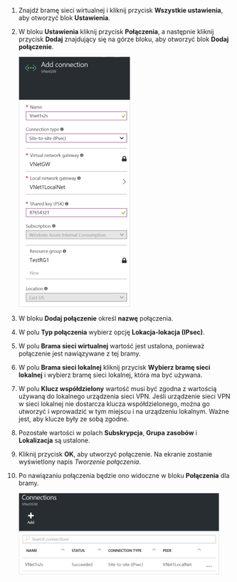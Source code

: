 1. Znajdź bramę sieci wirtualnej i kliknij przycisk **Wszystkie ustawienia**, aby otworzyć blok **Ustawienia**.

2. W bloku **Ustawienia** kliknij przycisk **Połączenia**, a następnie kliknij przycisk **Dodaj** znajdujący się na górze bloku, aby otworzyć blok **Dodaj połączenie**.

    ![Utwórz połączenie lokacja-lokacja](./media/vpn-gateway-add-site-to-site-connection-rm-portal-include/addconnection250.png)

3. W bloku **Dodaj połączenie** określ **nazwę** połączenia. 

4. W polu **Typ połączenia** wybierz opcję **Lokacja-lokacja (IPsec)**.

5. W polu **Brama sieci wirtualnej** wartość jest ustalona, ponieważ połączenie jest nawiązywane z tej bramy.

6. W polu **Brama sieci lokalnej** kliknij przycisk **Wybierz bramę sieci lokalnej** i wybierz bramę sieci lokalnej, która ma być używana. 

7. W polu **Klucz współdzielony** wartość musi być zgodna z wartością używaną do lokalnego urządzenia sieci VPN. Jeśli urządzenie sieci VPN w sieci lokalnej nie dostarcza klucza współdzielonego, można go utworzyć i wprowadzić w tym miejscu i na urządzeniu lokalnym. Ważne jest, aby klucze były ze sobą zgodne.

8. Pozostałe wartości w polach **Subskrypcja**, **Grupa zasobów** i **Lokalizacja** są ustalone.

9. Kliknij przycisk **OK**, aby utworzyć połączenie. Na ekranie zostanie wyświetlony napis *Tworzenie połączenia*.

10. Po nawiązaniu połączenia będzie ono widoczne w bloku **Połączenia** dla bramy.

    ![Utwórz połączenie lokacja-lokacja](./media/vpn-gateway-add-site-to-site-connection-rm-portal-include/connectionstatus450.png)



<!--HONumber=Sep16_HO3-->


